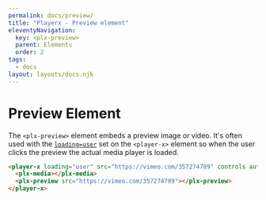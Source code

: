 ```yaml
---
permalink: docs/preview/
title: "Playerx - Preview element"
eleventyNavigation:
  key: <plx-preview>
  parent: Elements
  order: 2
tags:
  - docs
layout: layouts/docs.njk
---
```


# Preview Element

The `<plx-preview>` element embeds a preview image or video. It's often used with the [`loading=user`](/docs/loading/) set on the `<player-x>` element so when the user clicks the preview the actual media player is loaded.

<div class="md:w-4/5 relative bg-black">
  <player-x loading="user" src="https://vimeo.com/357274789" controls autoplay>
    <plx-media></plx-media>
    <plx-preview src="https://vimeo.com/357274789" oembedurl="{{ site.apiUrl }}/oembed"></plx-preview>
  </player-x>
</div>

```html
<player-x loading="user" src="https://vimeo.com/357274789" controls autoplay>
  <plx-media></plx-media>
  <plx-preview src="https://vimeo.com/357274789"></plx-preview>
</player-x>
```
